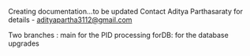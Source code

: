 Creating documentation...to be updated
Contact Aditya Parthasaraty for details - adityapartha3112@gmail.com

Two branches : main for the PID processing
forDB: for the database upgrades
